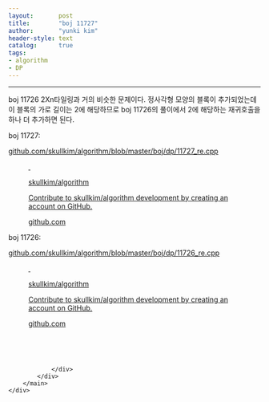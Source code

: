 ```yaml
---
layout:       post
title:        "boj 11727"
author:       "yunki kim"
header-style: text
catalog:      true
tags: 
- algorithm
- DP
---
```


<head></head>
<body id="tt-body-page" class="">
<div id="wrap" class="wrap-right">
    <div id="container">
        <main class="main ">
            <div class="area-main">
                <div class="area-view">
                    <div class="article-header"></div>
                    <hr>
                    <div class="article-view">
                        <div class="contents_style">
                            <p>boj 11726 2Xn타일링과 거의 비슷한 문제이다. 정사각형 모양의 블록이 추가되었는데 이 블록의 가로 길이는 2에 해당하므로 boj 11726의 풀이에서 2에 해당하는 재귀호출을 하나 더 추가하면 된다.</p>
<p>boj 11727:</p>
<p><a href="https://github.com/skullkim/algorithm/blob/master/boj/dp/11727_re.cpp" target="_blank" rel="noopener">github.com/skullkim/algorithm/blob/master/boj/dp/11727_re.cpp</a></p>
<figure id="og_1613045996258" contenteditable="false" data-ke-type="opengraph" data-og-type="object" data-og-title="skullkim/algorithm" data-og-description="Contribute to skullkim/algorithm development by creating an account on GitHub." data-og-host="github.com" data-og-source-url="https://github.com/skullkim/algorithm/blob/master/boj/dp/11727_re.cpp" data-og-url="https://github.com/skullkim/algorithm" data-og-image="https://scrap.kakaocdn.net/dn/bmkrYE/hyJeySR6Ci/EWDcNWqC0c5vdqf44RrYY0/img.jpg?width=400&amp;height=400&amp;face=0_0_400_400"><a href="https://github.com/skullkim/algorithm/blob/master/boj/dp/11727_re.cpp" target="_blank" rel="noopener" data-source-url="https://github.com/skullkim/algorithm/blob/master/boj/dp/11727_re.cpp">
<div class="og-image" style="background-image: url('https://scrap.kakaocdn.net/dn/bmkrYE/hyJeySR6Ci/EWDcNWqC0c5vdqf44RrYY0/img.jpg?width=400&amp;height=400&amp;face=0_0_400_400');">&nbsp;</div>
<div class="og-text">
<p class="og-title">skullkim/algorithm</p>
<p class="og-desc">Contribute to skullkim/algorithm development by creating an account on GitHub.</p>
<p class="og-host">github.com</p>
</div>
</a></figure>
<p>boj 11726:</p>
<p><a href="https://github.com/skullkim/algorithm/blob/master/boj/dp/11726_re.cpp" target="_blank" rel="noopener">github.com/skullkim/algorithm/blob/master/boj/dp/11726_re.cpp</a></p>
<figure id="og_1613046020135" contenteditable="false" data-ke-type="opengraph" data-og-type="object" data-og-title="skullkim/algorithm" data-og-description="Contribute to skullkim/algorithm development by creating an account on GitHub." data-og-host="github.com" data-og-source-url="https://github.com/skullkim/algorithm/blob/master/boj/dp/11726_re.cpp" data-og-url="https://github.com/skullkim/algorithm" data-og-image="https://scrap.kakaocdn.net/dn/l6vKx/hyJevojdMP/41kWmtKKRggwpjID4K6eKK/img.jpg?width=400&amp;height=400&amp;face=0_0_400_400"><a href="https://github.com/skullkim/algorithm/blob/master/boj/dp/11726_re.cpp" target="_blank" rel="noopener" data-source-url="https://github.com/skullkim/algorithm/blob/master/boj/dp/11726_re.cpp">
<div class="og-image" style="background-image: url('https://scrap.kakaocdn.net/dn/l6vKx/hyJevojdMP/41kWmtKKRggwpjID4K6eKK/img.jpg?width=400&amp;height=400&amp;face=0_0_400_400');">&nbsp;</div>
<div class="og-text">
<p class="og-title">skullkim/algorithm</p>
<p class="og-desc">Contribute to skullkim/algorithm development by creating an account on GitHub.</p>
<p class="og-host">github.com</p>
</div>
</a></figure>
<p>&nbsp;</p>
                        </div>
                        <br>
                        <div class="tags"></div>
                    </div>
                    
                </div>
            </div>
        </main>
    </div>
</div>


</body>